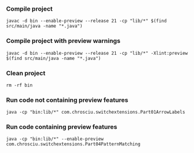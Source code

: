 ### Compile project

```shell
javac -d bin --enable-preview --release 21 -cp "lib/*" $(find src/main/java -name "*.java") 
```

### Compile project with preview warnings

```shell
javac -d bin --enable-preview --release 21 -cp "lib/*" -Xlint:preview $(find src/main/java -name "*.java")
```

### Clean project

```shell
rm -rf bin
```

### Run code not containing preview features

```shell
java -cp "bin:lib/*" com.chrosciu.switchextensions.Part01ArrowLabels 
```

### Run code containing preview features

```shell
java -cp "bin:lib/*" --enable-preview com.chrosciu.switchextensions.Part04PatternMatching
```